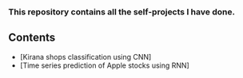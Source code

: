 ### This repository contains all the self-projects I have done.
## **Contents**
- [Kirana shops classification using CNN]
- [Time series prediction of Apple stocks using RNN]



